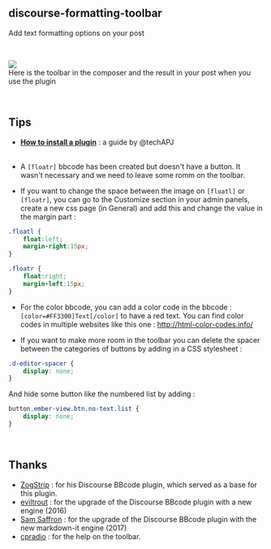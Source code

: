 ## discourse-formatting-toolbar

Add text formatting options on your post

<br>

![](https://github.com/iunctis/discourse-formatting-toolbar/blob/master/formatting-toolbar.png?raw=true)
<br>Here is the toolbar in the composer and the result in your post when you use the plugin



<br>

## Tips

- [**How to install a plugin**](https://meta.discourse.org/t/install-a-plugin/19157) : a guide by @techAPJ<br><br>

- A `[floatr]` bbcode has been created but doesn't have a button. It wasn't necessary and we need to leave some romm on the toolbar. 

- If you want to change the space between the image on `[floatl]` or `[floatr]`, you can go to the Customize section in your admin panels, create a new css page (in General) and add this and change the value in the margin part : 

```css
.floatl {
    float:left;
    margin-right:15px;
}
```


```css
.floatr {
    float:right;
    margin-left:15px;
}
```

- For the color bbcode, you can add a color code in the bbcode : `[color=#FF3300]Text[/color]` to have a red text. You can find color codes in multiple websites like this one : http://html-color-codes.info/

- If you want to make more room in the toolbar you can delete the spacer between the categories of buttons by adding in a CSS stylesheet : 

```css
.d-editor-spacer {
    display: none;
}
```

And hide some button like the numbered list by adding : 

```css
button.ember-view.btn.no-text.list {
    display: none;
}
```


<br>

## Thanks

 - [ZogStrip](https://github.com/discourse/vbulletin-bbcode) : for his Discourse BBcode plugin, which served as a base for this plugin.
 - [eviltrout](https://github.com/eviltrout) : for the upgrade of the Discourse BBcode plugin with a new engine (2016)
 - [Sam Saffron](https://github.com/SamSaffron) : for the upgrade of the Discourse BBcode plugin with the new markdown-it engine (2017)
 - [cpradio](https://github.com/cpradio) : for the help on the toolbar.
